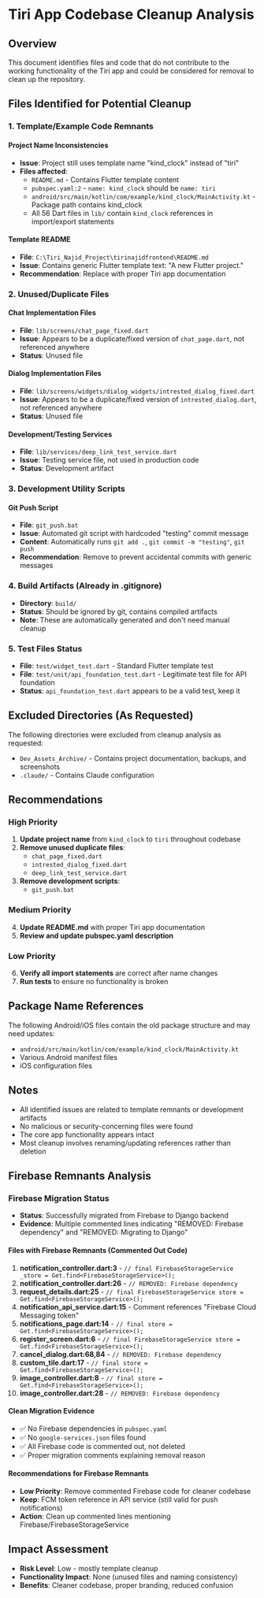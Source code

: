 # Tiri App Codebase Cleanup Analysis

## Overview
This document identifies files and code that do not contribute to the working functionality of the Tiri app and could be considered for removal to clean up the repository.

## Files Identified for Potential Cleanup

### 1. Template/Example Code Remnants

#### Project Name Inconsistencies
- **Issue**: Project still uses template name "kind_clock" instead of "tiri"
- **Files affected**:
  - `README.md` - Contains Flutter template content
  - `pubspec.yaml:2` - `name: kind_clock` should be `name: tiri`
  - `android/src/main/kotlin/com/example/kind_clock/MainActivity.kt` - Package path contains kind_clock
  - All 56 Dart files in `lib/` contain `kind_clock` references in import/export statements

#### Template README
- **File**: `C:\Tiri_Najid_Project\tirinajidfrontend\README.md`
- **Issue**: Contains generic Flutter template text: "A new Flutter project."
- **Recommendation**: Replace with proper Tiri app documentation

### 2. Unused/Duplicate Files

#### Chat Implementation Files
- **File**: `lib/screens/chat_page_fixed.dart`
- **Issue**: Appears to be a duplicate/fixed version of `chat_page.dart`, not referenced anywhere
- **Status**: Unused file

#### Dialog Implementation Files  
- **File**: `lib/screens/widgets/dialog_widgets/intrested_dialog_fixed.dart`
- **Issue**: Appears to be a duplicate/fixed version of `intrested_dialog.dart`, not referenced anywhere
- **Status**: Unused file

#### Development/Testing Services
- **File**: `lib/services/deep_link_test_service.dart`
- **Issue**: Testing service file, not used in production code
- **Status**: Development artifact

### 3. Development Utility Scripts

#### Git Push Script
- **File**: `git_push.bat`
- **Issue**: Automated git script with hardcoded "testing" commit message
- **Content**: Automatically runs `git add .`, `git commit -m "testing"`, `git push`
- **Recommendation**: Remove to prevent accidental commits with generic messages

### 4. Build Artifacts (Already in .gitignore)
- **Directory**: `build/`
- **Status**: Should be ignored by git, contains compiled artifacts
- **Note**: These are automatically generated and don't need manual cleanup

### 5. Test Files Status
- **File**: `test/widget_test.dart` - Standard Flutter template test
- **File**: `test/unit/api_foundation_test.dart` - Legitimate test file for API foundation
- **Status**: `api_foundation_test.dart` appears to be a valid test, keep it

## Excluded Directories (As Requested)
The following directories were excluded from cleanup analysis as requested:
- `Dev_Assets_Archive/` - Contains project documentation, backups, and screenshots
- `.claude/` - Contains Claude configuration

## Recommendations

### High Priority
1. **Update project name** from `kind_clock` to `tiri` throughout codebase
2. **Remove unused duplicate files**:
   - `chat_page_fixed.dart`
   - `intrested_dialog_fixed.dart` 
   - `deep_link_test_service.dart`
3. **Remove development scripts**:
   - `git_push.bat`

### Medium Priority
4. **Update README.md** with proper Tiri app documentation
5. **Review and update pubspec.yaml description**

### Low Priority
6. **Verify all import statements** are correct after name changes
7. **Run tests** to ensure no functionality is broken

## Package Name References
The following Android/iOS files contain the old package structure and may need updates:
- `android/src/main/kotlin/com/example/kind_clock/MainActivity.kt`
- Various Android manifest files
- iOS configuration files

## Notes
- All identified issues are related to template remnants or development artifacts
- No malicious or security-concerning files were found
- The core app functionality appears intact
- Most cleanup involves renaming/updating references rather than deletion

## Firebase Remnants Analysis

### Firebase Migration Status
- **Status**: Successfully migrated from Firebase to Django backend
- **Evidence**: Multiple commented lines indicating "REMOVED: Firebase dependency" and "REMOVED: Migrating to Django"

#### Files with Firebase Remnants (Commented Out Code)
1. **notification_controller.dart:3** - `// final FirebaseStorageService _store = Get.find<FirebaseStorageService>();`
2. **notification_controller.dart:26** - `// REMOVED: Firebase dependency`
3. **request_details.dart:25** - `// final FirebaseStorageService store = Get.find<FirebaseStorageService>();`
4. **notification_api_service.dart:15** - Comment references "Firebase Cloud Messaging token"
5. **notifications_page.dart:14** - `// final store = Get.find<FirebaseStorageService>();`
6. **register_screen.dart:6** - `// final FirebaseStorageService store = Get.find<FirebaseStorageService>();`
7. **cancel_dialog.dart:68,84** - `// REMOVED: Firebase dependency`
8. **custom_tile.dart:17** - `// final store = Get.find<FirebaseStorageService>();`
9. **image_controller.dart:8** - `// final store = Get.find<FirebaseStorageService>();`
10. **image_controller.dart:28** - `// REMOVED: Firebase dependency`

#### Clean Migration Evidence
- ✅ No Firebase dependencies in `pubspec.yaml`
- ✅ No `google-services.json` files found
- ✅ All Firebase code is commented out, not deleted
- ✅ Proper migration comments explaining removal reason

#### Recommendations for Firebase Remnants
- **Low Priority**: Remove commented Firebase code for cleaner codebase
- **Keep**: FCM token reference in API service (still valid for push notifications)
- **Action**: Clean up commented lines mentioning Firebase/FirebaseStorageService

## Impact Assessment
- **Risk Level**: Low - mostly template cleanup
- **Functionality Impact**: None (unused files and naming consistency)
- **Benefits**: Cleaner codebase, proper branding, reduced confusion